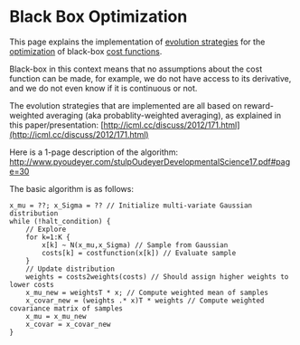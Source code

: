 Black Box Optimization
===============

This page explains the implementation of [evolution strategies](http://en.wikipedia.org/wiki/Evolution_strategy) for the [optimization](http://en.wikipedia.org/wiki/Optimization_%28mathematics%29) of black-box [cost functions](http://en.wikipedia.org/wiki/Loss_function).

Black-box in this context means that no assumptions about the cost function can be made, for example, we do not have access to its derivative, and we do not even know if it is continuous or not.

The evolution strategies that are implemented are all based on reward-weighted averaging (aka probablity-weighted averaging), as explained in this paper/presentation: [http://icml.cc/discuss/2012/171.html](http://icml.cc/discuss/2012/171.html)

Here is a 1-page description of the algorithm:
http://www.pyoudeyer.com/stulpOudeyerDevelopmentalScience17.pdf#page=30

The basic algorithm is as follows:

	x_mu = ??; x_Sigma = ?? // Initialize multi-variate Gaussian distribution
	while (!halt_condition) {
		// Explore
		for k=1:K {
			x[k] ~ N(x_mu,x_Sigma) // Sample from Gaussian
			costs[k] = costfunction(x[k]) // Evaluate sample
		}
		// Update distribution
		weights = costs2weights(costs) // Should assign higher weights to lower costs
		x_mu_new = weightsT * x; // Compute weighted mean of samples
		x_covar_new = (weights .* x)T * weights // Compute weighted covariance matrix of samples
		x_mu = x_mu_new
		x_covar = x_covar_new
	}